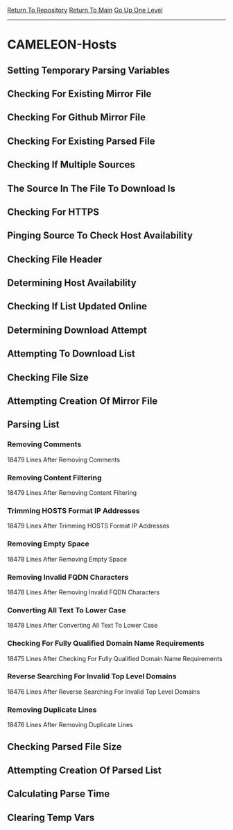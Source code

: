[Return To Repository](https://github.com/deathbybandaid/piholeparser/)
[Return To Main](https://github.com/deathbybandaid/piholeparser/blob/master/RecentRunLogs/Mainlog.md)
[Go Up One Level](https://github.com/deathbybandaid/piholeparser/blob/master/RecentRunLogs/TopLevelScripts/30-Processing-Blacklists.md)
____________________________________
# CAMELEON-Hosts
## Setting Temporary Parsing Variables
## Checking For Existing Mirror File
## Checking For Github Mirror File
## Checking For Existing Parsed File
## Checking If Multiple Sources
## The Source In The File To Download Is
## Checking For HTTPS
## Pinging Source To Check Host Availability
## Checking File Header
## Determining Host Availability
## Checking If List Updated Online
## Determining Download Attempt
## Attempting To Download List
## Checking File Size
## Attempting Creation Of Mirror File
## Parsing List
### Removing Comments
18479 Lines After Removing Comments
### Removing Content Filtering
18479 Lines After Removing Content Filtering
### Trimming HOSTS Format IP Addresses
18479 Lines After Trimming HOSTS Format IP Addresses
### Removing Empty Space
18478 Lines After Removing Empty Space
### Removing Invalid FQDN Characters
18478 Lines After Removing Invalid FQDN Characters
### Converting All Text To Lower Case
18478 Lines After Converting All Text To Lower Case
### Checking For Fully Qualified Domain Name Requirements
18475 Lines After Checking For Fully Qualified Domain Name Requirements
### Reverse Searching For Invalid Top Level Domains
18476 Lines After Reverse Searching For Invalid Top Level Domains
### Removing Duplicate Lines
18476 Lines After Removing Duplicate Lines
## Checking Parsed File Size
## Attempting Creation Of Parsed List
## Calculating Parse Time
## Clearing Temp Vars
